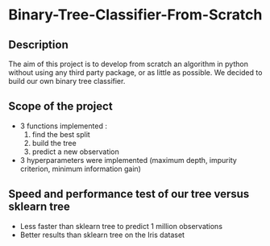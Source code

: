 # Binary-Tree-Classifier-From-Scratch

## Description
The aim of this project is to develop from scratch an algorithm in python without using any third party package, or as little as possible. We decided to build our own binary tree classifier.
 
## Scope of the project
* 3 functions implemented :
    1. find the best split
    2. build the tree
    3. predict a new observation
* 3 hyperparameters were implemented (maximum depth, impurity criterion, minimum information gain)

## Speed and performance test of our tree versus sklearn tree
* Less faster than sklearn tree to predict 1 million observations
* Better results than sklearn tree on the Iris dataset
